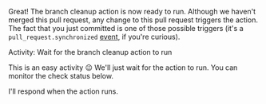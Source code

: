 Great! The branch cleanup action is now ready to run. Although we haven't merged this pull request, any change to this pull request triggers the action. The fact that you just committed is one of those possible triggers (it's a `pull_request.synchronized` [event](https://developer.github.com/actions/creating-workflows/workflow-configuration-options/#events-supported-in-workflow-files), if you're curious). 

Activity: Wait for the branch cleanup action to run

This is an easy activity :wink: We'll just wait for the action to run. You can monitor the check status below.

I'll respond when the action runs. 